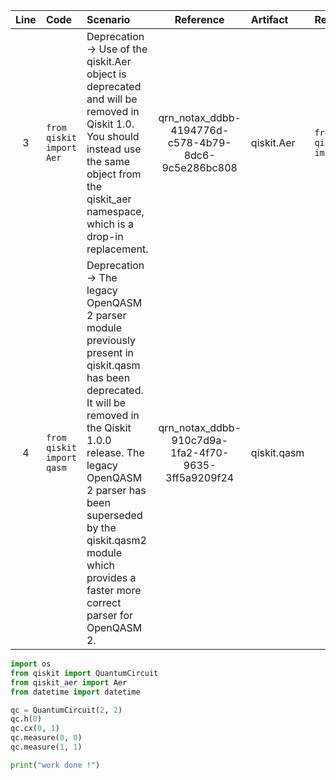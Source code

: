 | Line | Code | Scenario | Reference | Artifact | Refactoring |
| :--: | :--- | :------- | :-------: | :------- | :---------- |
| 3 | `from qiskit import Aer` | Deprecation -> Use of the qiskit.Aer object is deprecated and will be removed in Qiskit 1.0. You should instead use the same object from the qiskit_aer namespace, which is a drop-in replacement. | qrn_notax_ddbb-4194776d-c578-4b79-8dc6-9c5e286bc808 | qiskit.Aer | `from qiskit_aer import Aer` |
| 4 | `from qiskit import qasm` | Deprecation -> The legacy OpenQASM 2 parser module previously present in qiskit.qasm has been deprecated. It will be removed in the Qiskit 1.0.0 release. The legacy OpenQASM 2 parser has been superseded by the qiskit.qasm2 module which provides a faster more correct parser for OpenQASM 2. | qrn_notax_ddbb-910c7d9a-1fa2-4f70-9635-3ff5a9209f24 | qiskit.qasm | |

```python
import os
from qiskit import QuantumCircuit
from qiskit_aer import Aer
from datetime import datetime

qc = QuantumCircuit(2, 2)
qc.h(0)
qc.cx(0, 1)
qc.measure(0, 0)
qc.measure(1, 1)

print("work done !")
```